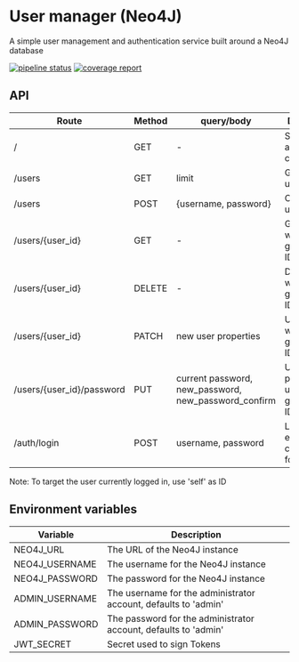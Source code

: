 # User manager (Neo4J)

A simple user management and authentication service built around a Neo4J database

[![pipeline status](https://gitlab.com/moreillon_k8s/user_manager/badges/master/pipeline.svg)](https://gitlab.com/moreillon_k8s/user_manager/-/commits/master) [![coverage report](https://gitlab.com/moreillon_k8s/user_manager/badges/master/coverage.svg)](https://gitlab.com/moreillon_k8s/user_manager/-/commits/master)
## API
| Route | Method | query/body | Description |
| --- | --- | --- | --- |
| / | GET | - | Show application configuration |
| /users | GET | limit | Get the list of users |
| /users | POST | {username, password} | Creates a user |
| /users/{user_id} | GET | - | Get the user with the given user ID. |
| /users/{user_id} | DELETE | - | Delete user with the given user ID. |
| /users/{user_id} | PATCH | new user properties | Update user with the given user ID. |
| /users/{user_id}/password | PUT | current password, new_password, new_password_confirm | Update the password of user with the given user ID. |
| /auth/login | POST | username, password | Login, i.e. exchange credentials for a JWT |

Note: To target the user currently logged in, use 'self' as ID

## Environment variables
| Variable  | Description |
| --- | --- |
| NEO4J_URL | The URL of the Neo4J instance |
| NEO4J_USERNAME | The username for the Neo4J instance |
| NEO4J_PASSWORD | The password for the Neo4J instance |
| ADMIN_USERNAME | The username for the administrator account, defaults to 'admin' |
| ADMIN_PASSWORD | The password for the administrator account, defaults to 'admin' |
| JWT_SECRET | Secret used to sign Tokens |
